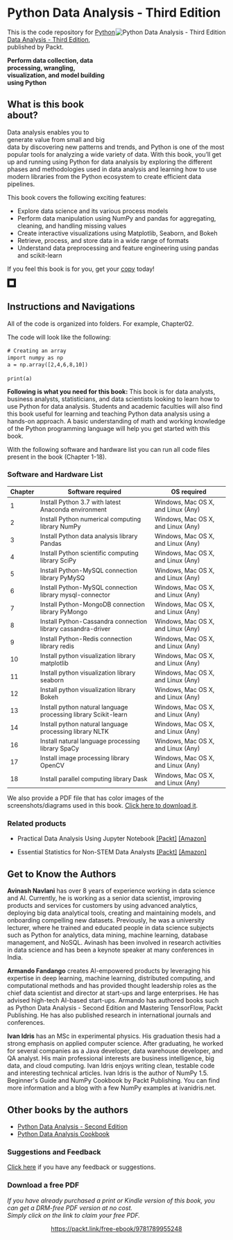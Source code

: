 # Python Data Analysis - Third Edition

<a href="https://www.packtpub.com/product/python-data-analysis-third-edition/9781789955248"><img src="https://static.packt-cdn.com/products/9781789955248/cover/smaller" alt="Python Data Analysis - Third Edition" height="256px" align="right"></a>

This is the code repository for [Python Data Analysis - Third Edition](https://www.packtpub.com/product/python-data-analysis-third-edition/9781789955248), published by Packt.

**Perform data collection, data processing, wrangling, visualization, and model building using Python**

## What is this book about?
Data analysis enables you to generate value from small and big data by discovering new patterns and trends, and Python is one of the most popular tools for analyzing a wide variety of data. With this book, you’ll get up and running using Python for data analysis by exploring the different phases and methodologies used in data analysis and learning how to use modern libraries from the Python ecosystem to create efficient data pipelines.

This book covers the following exciting features: 
* Explore data science and its various process models
* Perform data manipulation using NumPy and pandas for aggregating, cleaning, and handling missing values
* Create interactive visualizations using Matplotlib, Seaborn, and Bokeh
* Retrieve, process, and store data in a wide range of formats
* Understand data preprocessing and feature engineering using pandas and scikit-learn

If you feel this book is for you, get your [copy](https://www.amazon.com/dp/1789955246) today!

<a href="https://www.packtpub.com/?utm_source=github&utm_medium=banner&utm_campaign=GitHubBanner"><img src="https://raw.githubusercontent.com/PacktPublishing/GitHub/master/GitHub.png" 
alt="https://www.packtpub.com/" border="5" /></a>


## Instructions and Navigations
All of the code is organized into folders. For example, Chapter02.

The code will look like the following:
```
# Creating an array
import numpy as np
a = np.array([2,4,6,8,10])

print(a)
```

**Following is what you need for this book:**
This book is for data analysts, business analysts, statisticians, and data scientists looking to learn how to use Python for data analysis. Students and academic faculties will also find this book useful for learning and teaching Python data analysis using a hands-on approach. A basic understanding of math and working knowledge of the Python programming language will help you get started with this book.

With the following software and hardware list you can run all code files present in the book (Chapter 1-18).

### Software and Hardware List

| Chapter  | Software required                   | OS required                        |
| -------- | ------------------------------------| -----------------------------------|
| 1        | Install Python 3.7 with latest Anaconda environment                   | Windows, Mac OS X, and Linux (Any) |
| 2        | Install  Python numerical computing library NumPy            | Windows, Mac OS X, and Linux (Any) |
| 3        |Install  Python data analysis library Pandas             | Windows, Mac OS X, and Linux (Any) |
| 4        | Install  Python  scientific computing  library SciPy            | Windows, Mac OS X, and Linux (Any) |
| 5        | Install  Python-MySQL connection library PyMySQ           | Windows, Mac OS X, and Linux (Any) |
| 6        | Install  Python-MySQL connection library mysql-connector           | Windows, Mac OS X, and Linux (Any) |
| 7        |Install  Python-MongoDB connection library PyMongo          | Windows, Mac OS X, and Linux (Any) |
| 8        | Install  Python-Cassandra connection library cassandra-driver            | Windows, Mac OS X, and Linux (Any) |
| 9        |Install  Python-Redis connection library redis           | Windows, Mac OS X, and Linux (Any) |
| 10        | Install  python visualization library matplotlib           | Windows, Mac OS X, and Linux (Any) |
| 11        | Install  python visualization library seaborn           | Windows, Mac OS X, and Linux (Any) |
| 12        | Install  python visualization library Bokeh            | Windows, Mac OS X, and Linux (Any) |
| 13        | Install python natural language processing library Scikit-learn             | Windows, Mac OS X, and Linux (Any) |
| 14        |Install python natural language processing library NLTK            | Windows, Mac OS X, and Linux (Any) |
| 16       | Install natural language processing library SpaCy             | Windows, Mac OS X, and Linux (Any) |
| 17       | Install image processing library OpenCV           | Windows, Mac OS X, and Linux (Any) |
| 18        | Install parallel computing library Dask        | Windows, Mac OS X, and Linux (Any) |


We also provide a PDF file that has color images of the screenshots/diagrams used in this book. [Click here to download it](https://static.packt-cdn.com/downloads/9781789955248_ColorImages.pdf).


### Related products <Other books you may enjoy>
* Practical Data Analysis Using Jupyter Notebook [[Packt]](https://www.packtpub.com/product/practical-data-analysis-using-jupyter-notebook/9781838826031) [[Amazon]](https://www.amazon.com/dp/1838826033)

* Essential Statistics for Non-STEM Data Analysts [[Packt]](https://www.packtpub.com/product/essential-statistics-for-non-stem-data-analysts/9781838984847) [[Amazon]](https://www.amazon.com/dp/1838984844)

## Get to Know the Authors
**Avinash Navlani**
has over 8 years of experience working in data science and AI. Currently, he is working as a senior data scientist, improving products and services for customers by using advanced analytics, deploying big data analytical tools, creating and maintaining models, and onboarding compelling new datasets. Previously, he was a university lecturer, where he trained and educated people in data science subjects such as Python for analytics, data mining, machine learning, database management, and NoSQL. Avinash has been involved in research activities in data science and has been a keynote speaker at many conferences in India.

**Armando Fandango**
creates AI-empowered products by leveraging his expertise in deep learning, machine learning, distributed computing, and computational methods and has provided thought leadership roles as the chief data scientist and director at start-ups and large enterprises. He has advised high-tech AI-based start-ups. Armando has authored books such as Python Data Analysis - Second Edition and Mastering TensorFlow, Packt Publishing. He has also published research in international journals and conferences.

**Ivan Idris**
has an MSc in experimental physics. His graduation thesis had a strong emphasis on applied computer science. After graduating, he worked for several companies as a Java developer, data warehouse developer, and QA analyst. His main professional interests are business intelligence, big data, and cloud computing. Ivan Idris enjoys writing clean, testable code and interesting technical articles. Ivan Idris is the author of NumPy 1.5. Beginner's Guide and NumPy Cookbook by Packt Publishing. You can find more information and a blog with a few NumPy examples at ivanidris.net.


## Other books by the authors
* [Python Data Analysis - Second Edition](https://www.packtpub.com/product/python-data-analysis-second-edition/9781787127487)
* [Python Data Analysis Cookbook](https://www.packtpub.com/product/python-data-analysis-cookbook/9781785282287)

### Suggestions and Feedback
[Click here](https://docs.google.com/forms/d/e/1FAIpQLSdy7dATC6QmEL81FIUuymZ0Wy9vH1jHkvpY57OiMeKGqib_Ow/viewform) if you have any feedback or suggestions.
### Download a free PDF

 <i>If you have already purchased a print or Kindle version of this book, you can get a DRM-free PDF version at no cost.<br>Simply click on the link to claim your free PDF.</i>
<p align="center"> <a href="https://packt.link/free-ebook/9781789955248">https://packt.link/free-ebook/9781789955248 </a> </p>